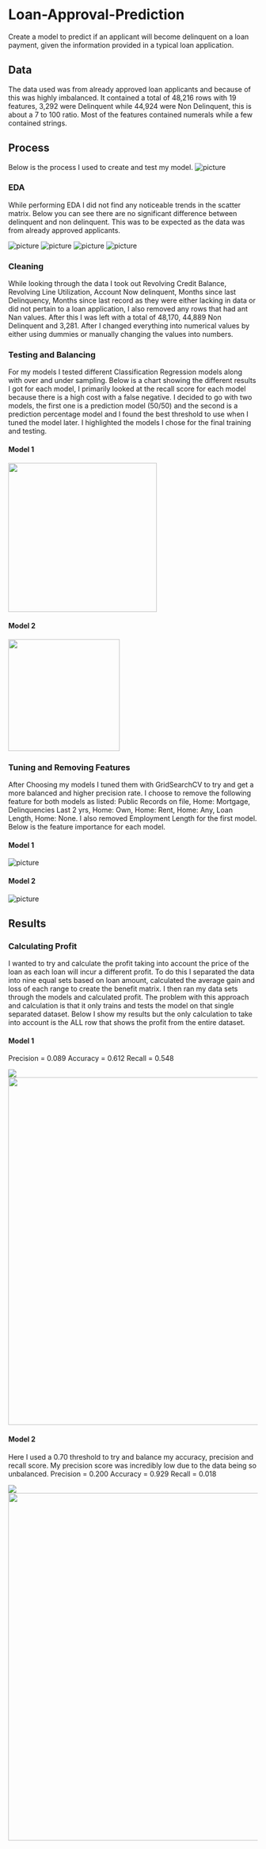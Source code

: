 # Loan-Approval-Prediction
Create a  model to predict if an applicant will become delinquent on a loan payment, given the information provided in a typical loan application.

## Data
The data used was from already approved loan applicants and because of this was highly imbalanced. It contained a total of 48,216 rows with 19 features, 3,292 were Delinquent while 44,924 were Non Delinquent, this is about a 7 to 100 ratio. Most of the features contained numerals while a few contained strings. 

## Process
Below is the process I used to create and test my model. 
![picture](Model_plots/Process.png)
  
### EDA
While performing EDA I did not find any noticeable trends in the scatter matrix. Below you can see there are no significant difference between delinquent and non delinquent. This was to be expected as the data was from already approved applicants. 

![picture](EDA_graphs/box1.png)
![picture](EDA_graphs/bow2.png)
![picture](EDA_graphs/bax3.png)
![picture](EDA_graphs/box4.png)

### Cleaning
While looking through the data I took out Revolving Credit Balance, Revolving Line Utilization, Account Now delinquent, Months since last Delinquency, Months since last record as they were either lacking in data or did not pertain to a loan application, I also removed any rows that had ant Nan values. After this I was left with a total of 48,170, 44,889 Non Delinquent and 3,281. After I changed everything into numerical values by either using dummies or manually changing the values into numbers. 

### Testing and Balancing
For my models I tested different Classification Regression models along with over and under sampling. Below is a chart showing the different results I got for each model, I primarily looked at the recall score for each model because there is a high cost with a false negative. I decided to go with two models, the first one is a prediction model (50/50) and the second is a prediction percentage model and I found the best threshold to use when I tuned the model later. I highlighted the models I chose for the final training and testing.


#### Model 1
<img src="Model_plots/Table1.png" height="300">

#### Model 2
<img src="Model_plots/Table2.png" height="225">


### Tuning and Removing Features
After Choosing my models I tuned them with GridSearchCV to try and get a more balanced and higher precision rate. I choose to remove the following feature for both models as listed: Public Records on file, Home: Mortgage, Delinquencies Last 2 yrs, Home: Own, Home: Rent, Home: Any, Loan Length, Home: None. I also removed Employment Length for the first model. Below is the feature importance for each model. 

#### Model 1
![picture](Model_plots/Feature_Importances_RFP.png)

#### Model 2
![picture](Model_plots/Feature_Importances_RF.png)

## Results
### Calculating Profit
I wanted to try and calculate the profit taking into account the price of the loan as each loan will incur a different profit. To do this I separated the data into nine equal sets based on loan amount, calculated the average gain and loss of each range to create the benefit matrix. I then ran my data sets through the models and calculated profit. The problem with this approach and calculation is that it only trains and tests the model on that single separated dataset. Below I show my results but the only calculation to take into account is the ALL row that shows the profit from the entire dataset.
 

#### Model 1
Precision =  0.089
Accuracy = 0.612
Recall = 0.548

<img src = "Model_plots/Model1-result.png">

<img src="Model_plots/conf.png" width="700" height="700">



#### Model 2
Here I used a 0.70 threshold to try and balance my accuracy, precision and recall score. My precision score was incredibly low due to the data being so unbalanced.
Precision =  0.200
Accuracy = 0.929
Recall = 0.018

<img src = "Model_plots/Model2-result.png">

<img src = "Model_plots/prob_conf.png" width="700" height="700">

 
